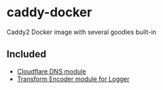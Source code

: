 # caddy-docker
Caddy2 Docker image with several goodies built-in

## Included

- [Cloudflare DNS module](https://github.com/caddy-dns/cloudflare)
- [Transform Encoder module for Logger](https://github.com/caddyserver/transform-encoder)

